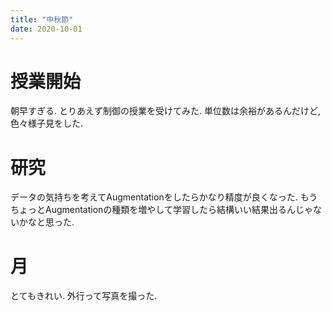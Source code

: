 ```yaml
---
title: "中秋節"
date: 2020-10-01
---
```


# 授業開始
朝早すぎる. とりあえず制御の授業を受けてみた. 単位数は余裕があるんだけど, 色々様子見をした.

# 研究
データの気持ちを考えてAugmentationをしたらかなり精度が良くなった. もうちょっとAugmentationの種類を増やして学習したら結構いい結果出るんじゃないかなと思った.

# 月
とてもきれい. 外行って写真を撮った.